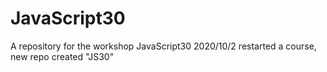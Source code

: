 # JavaScript30
A repository for the workshop JavaScript30
2020/10/2 restarted a course, new repo created "JS30"
